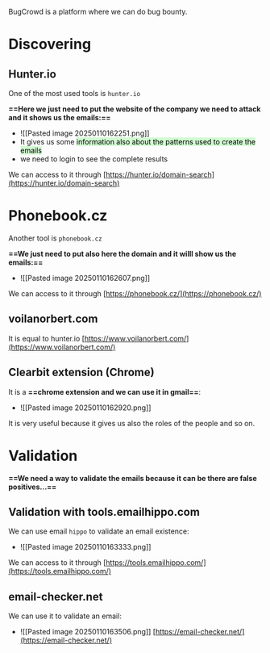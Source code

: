 BugCrowd is a platform where we can do bug bounty.


# Discovering
## Hunter.io
One of the most used tools is `hunter.io`

**==Here we just need to put the website of the company we need to attack and it shows us the emails:==**
- ![[Pasted image 20250110162251.png]]
- It gives us some <mark style="background: #BBFABBA6;">information also about the patterns used to create the emails</mark>
- we need to login to see the complete results

We can access to it through [https://hunter.io/domain-search](https://hunter.io/domain-search)

# Phonebook.cz
Another tool is `phonebook.cz`

**==We just need to put also here the domain and it willl show us the emails:==**
- ![[Pasted image 20250110162607.png]]


We can access to it through [https://phonebook.cz/](https://phonebook.cz/)


## voilanorbert.com

It is equal to hunter.io 
[https://www.voilanorbert.com/](https://www.voilanorbert.com/)



## Clearbit extension (Chrome)
It is a **==chrome extension and we can use it in gmail==**:
- ![[Pasted image 20250110162920.png]]


It is very useful because it gives us also the roles of the people and so on.



# Validation

**==We need a way to validate the emails because it can be there are false positives...==**
## Validation with tools.emailhippo.com
We can use email `hippo` to validate an email existence:
- ![[Pasted image 20250110163333.png]]

We can access to it through [https://tools.emailhippo.com/](https://tools.emailhippo.com/)

## email-checker.net
We can use it to validate an email:
- ![[Pasted image 20250110163506.png]]
[https://email-checker.net/](https://email-checker.net/)

